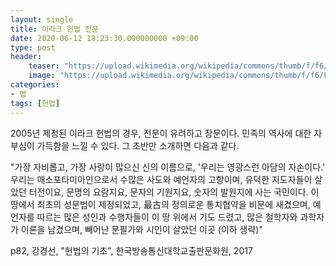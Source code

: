 ```yaml
---
layout: single
title: 이라크 헌법 전문
date: 2020-06-12 18:23:30.000000000 +09:00
type: post
header:
    teaser: "https://upload.wikimedia.org/wikipedia/commons/thumb/f/f6/Flag_of_Iraq.svg/1599px-Flag_of_Iraq.svg.png"
    image: "https://upload.wikimedia.org/wikipedia/commons/thumb/f/f6/Flag_of_Iraq.svg/1599px-Flag_of_Iraq.svg.png"
categories:
- 법
tags: [헌법]
---
```


2005년 제정된 이라크 헌법의 경우, 전문이 유려하고 장문이다. 민족의 역사에 대한 자부심이 가득함을 느낄 수 있다. 그 초반만 소개하면 다음과 같다. 

"가장 자비롭고, 가장 사랑이 많으신 신의 이름으로, '우리는 영광스런 아담의 자손이다.' 우리는 매소포타미아인으로서 수많은 사도와 예언자의 고향이며, 유덕한 지도자들이 살았던 터전이요, 문명의 요람지요, 문자의 기원지요, 숫자의 발원지에 사는 국민이다. 이 땅에서 최초의 성문법이 제정되었고, 最古의 정의로운 통치협약을 비문에 새겼으며, 예언자를 따르는 많은 성인과 수행자들이 이 땅 위에서 기도 드렸고, 많은 철학자와 과학자가 이론을 남겼으며, 빼어난 문필가와 시인이 살았던 이곳 (이하 생략)"

p82, 강경선, "헌법의 기초", 한국방송통신대학교출판문화원, 2017